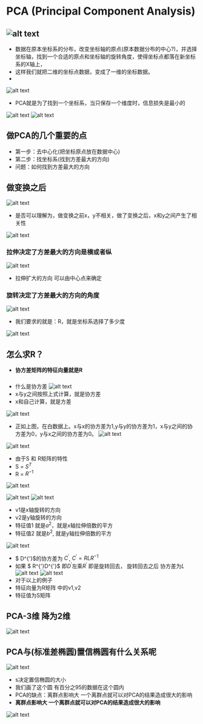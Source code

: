 # PCA (Principal Component Analysis)
## ![alt text](image-52.png)
+ 数据在原本坐标系的分布，改变坐标轴的原点(原本数据分布的中心?)，并选择坐标轴，找到一个合适的原点和坐标轴的旋转角度，使得坐标点都落在新坐标系的X轴上，
+ 这样我们就把二维的坐标点数据，变成了一维的坐标数据。
+ 
![alt text](image-53.png)

+ PCA就是为了找到一个坐标系，当只保存一个维度时，信息损失是最小的

![alt text](image-54.png)
![alt text](image-55.png)

## 做PCA的几个重要的点
+ 第一步：去中心化(把坐标原点放在数据中心)
+ 第二步：找坐标系(找到方差最大的方向)
+ 问题：如何找到方差最大的方向

## 做变换之后
![alt text](image-56.png)

+ 是否可以理解为，做变换之前x，y不相关，做了变换之后，x和y之间产生了相关性

![alt text](image-57.png)
### 拉伸决定了方差最大的方向是横或者纵
![alt text](image-58.png)
+ 拉伸扩大的方向 可以由中心点来确定
### 旋转决定了方差最大的方向的角度
![alt text](image-59.png)
+ 我们要求的就是：R，就是坐标系选择了多少度

![alt text](image-60.png)

## 怎么求R？
+ **协方差矩阵的特征向量就是R**
###
+ 什么是协方差
![alt text](image-61.png) 
+ x与y之间按照上式计算，就是协方差
+ x和自己计算，就是方差

![alt text](image-62.png)
+ 正如上图，在白数据上。x与x的协方差为1,y与y的协方差为1，x与y之间的协方差为0，y与x之间的协方差为0。 
![alt text](image-63.png)

![alt text](20240514210238.png)
+ 由于S 和 R矩阵的特性
+ S = $S^T$
+ R = $R^{-1}$

![alt text](image-64.png)

![alt text](image-65.png)
![alt text](image-66.png)
+ v1是x轴旋转的方向
+ v2是y轴旋转的方向
+ 特征值1 就是$a^2$，就是x轴拉伸倍数的平方
+ 特征值2 就是$b^2$, 就是y轴拉伸倍数的平方

![alt text](image-67.png)
+ $ D^{'}$的协方差为 $C^{'}$, $C^{'}=RLR^{-1}$
+ 如果 $ R^{'}D^{'}$ 即$D^{'}$左乘$R^{'}$ 即是旋转回去， 旋转回去之后 协方差为$L$
![alt text](image-68.png)
![alt text](image-69.png)
+ 对于以上的例子
+ 特征向量为R矩阵 中的v1,v2
+ 特征值为S矩阵 
## PCA-3维 降为2维
![alt text](image-70.png)
## PCA与(标准差椭圆)置信椭圆有什么关系呢
![alt text](image-71.png)
+ s决定置信椭圆的大小
+ 我们画了这个圆 有百分之95的数据在这个圆内
+ PCA的缺点：离群点影响大 一个离群点就可以对PCA的结果造成很大的影响
+ **离群点影响大 一个离群点就可以对PCA的结果造成很大的影响**

 
![alt text](image-72.png)
